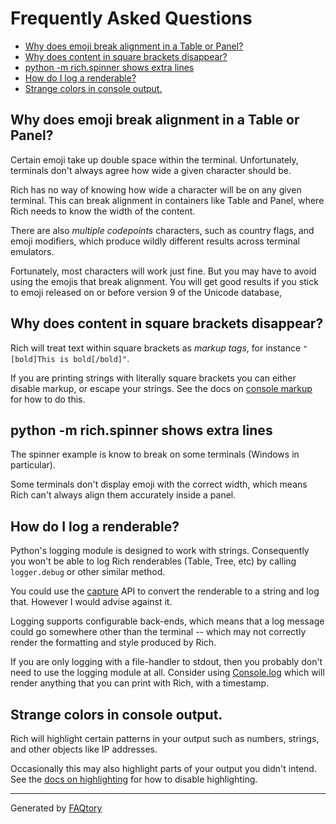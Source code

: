 # Frequently Asked Questions

- [Why does emoji break alignment in a Table or Panel?](#why-does-emoji-break-alignment-in-a-table-or-panel)
- [Why does content in square brackets disappear?](#why-does-content-in-square-brackets-disappear)
- [python -m rich.spinner shows extra lines](#python--m-rich.spinner-shows-extra-lines)
- [How do I log a renderable?](#how-do-i-log-a-renderable)
- [Strange colors in console output.](#strange-colors-in-console-output.)

<a name="why-does-emoji-break-alignment-in-a-table-or-panel"></a>

## Why does emoji break alignment in a Table or Panel?

Certain emoji take up double space within the terminal. Unfortunately, terminals don't always agree how wide a given
character should be.

Rich has no way of knowing how wide a character will be on any given terminal. This can break alignment in containers
like Table and Panel, where Rich needs to know the width of the content.

There are also *multiple codepoints* characters, such as country flags, and emoji modifiers, which produce wildly
different results across terminal emulators.

Fortunately, most characters will work just fine. But you may have to avoid using the emojis that break alignment. You
will get good results if you stick to emoji released on or before version 9 of the Unicode database,

<a name="why-does-content-in-square-brackets-disappear"></a>

## Why does content in square brackets disappear?

Rich will treat text within square brackets as *markup tags*, for instance `"[bold]This is bold[/bold]"`.

If you are printing strings with literally square brackets you can either disable markup, or escape your strings.
See the docs on [console markup](https://rich.readthedocs.io/en/latest/markup.html) for how to do this.

<a name="python--m-rich.spinner-shows-extra-lines"></a>

## python -m rich.spinner shows extra lines

The spinner example is know to break on some terminals (Windows in particular).

Some terminals don't display emoji with the correct width, which means Rich can't always align them accurately inside a
panel.

<a name="how-do-i-log-a-renderable"></a>

## How do I log a renderable?

Python's logging module is designed to work with strings. Consequently you won't be able to log Rich renderables (Table,
Tree, etc) by calling `logger.debug` or other similar method.

You could use the [capture](https://rich.readthedocs.io/en/latest/console.html#capturing-output) API to convert the
renderable to a string and log that. However I would advise against it.

Logging supports configurable back-ends, which means that a log message could go somewhere other than the terminal --
which may not correctly render the formatting and style produced by Rich.

If you are only logging with a file-handler to stdout, then you probably don't need to use the logging module at all.
Consider using [Console.log](https://rich.readthedocs.io/en/latest/reference/console.html#rich.console.Console.log)
which will render anything that you can print with Rich, with a timestamp.

<a name="strange-colors-in-console-output."></a>

## Strange colors in console output.

Rich will highlight certain patterns in your output such as numbers, strings, and other objects like IP addresses.

Occasionally this may also highlight parts of your output you didn't intend. See
the [docs on highlighting](https://rich.readthedocs.io/en/latest/highlighting.html) for how to disable highlighting.

<hr>

Generated by [FAQtory](https://github.com/willmcgugan/faqtory)
